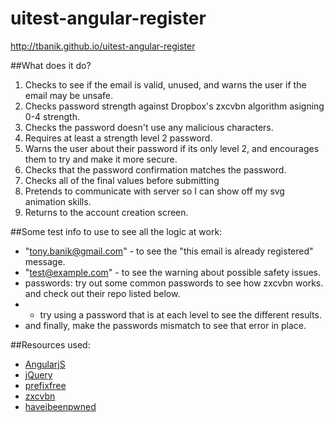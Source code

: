# uitest-angular-register

http://tbanik.github.io/uitest-angular-register

##What does it do?
1. Checks to see if the email is valid, unused, and warns the user if the email may be unsafe.
2. Checks password strength against Dropbox's zxcvbn algorithm asigning 0-4 strength.
3. Checks the password doesn't use any malicious characters.
4. Requires at least a strength level 2 password.
5. Warns the user about their password if its only level 2, and encourages them to try and make it more secure.
6. Checks that the password confirmation matches the password.
7. Checks all of the final values before submitting
8. Pretends to communicate with server so I can show off my svg animation skills.
9. Returns to the account creation screen.

##Some test info to use to see all the logic at work:
* "tony.banik@gmail.com" - to see the "this email is already registered" message.
* "test@example.com" - to see the warning about possible safety issues.
* passwords: try out some common passwords to see how zxcvbn works. and check out their repo listed below.
* * try using a password that is at each level to see the different results.
* and finally, make the passwords mismatch to see that error in place.

##Resources used:
* [AngularjS](https://github.com/angular/angular.js)
* [jQuery](https://github.com/jquery/jquery)
* [prefixfree](https://github.com/LeaVerou/prefixfree)
* [zxcvbn](https://github.com/dropbox/zxcvbn)
* [haveibeenpwned](https://haveibeenpwned.com/API/v2)

